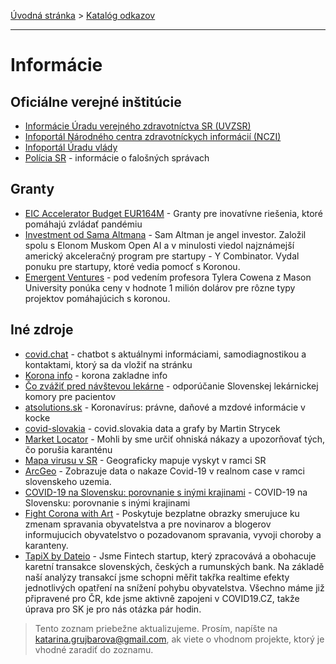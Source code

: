 [Úvodná stránka](../) &gt; [Katalóg odkazov](../katalog.md)

***
# Informácie

## Oficiálne verejné inštitúcie

* [Informácie Úradu verejného zdravotníctva SR (UVZSR)](http://www.uvzsr.sk/index.php?option=com_content&view=category&layout=blog&id=250&Itemid=153)
* [Infoportál Národného centra zdravotníckych informácií (NCZI)](https://virus-corona.sk/)
* [Infoportál Úradu vlády](https://korona.gov.sk/)
* [Polícia SR](https://www.facebook.com/policiaslovakia/) - informácie o falošných správach

## Granty

* [EIC Accelerator Budget EUR164M](https://ec.europa.eu/info/news/startups-and-smes-innovative-solutions-welcome-2020-mar-13_en) - Granty pre inovatívne riešenia, ktoré pomáhajú zvládať pandémiu
* [Investment od Sama Altmana](https://blog.samaltman.com/funding-for-covid-19-projects) - Sam Altman je angel investor. Založil spolu s Elonom Muskom Open AI a v minulosti viedol najznámejší americký akceleračný program pre startupy - Y Combinator. Vydal ponuku pre startupy, ktoré vedia pomocť s Koronou.
* [Emergent Ventures](https://www.mercatus.org/emergentventures) - pod vedením profesora Tylera Cowena z Mason University ponúka ceny v hodnote 1 milión dolárov pre rôzne typy projektov pomáhajúcich s koronou.

## Iné zdroje

* [covid.chat](https://covid.chat) - chatbot s aktuálnymi informáciami, samodiagnostikou a kontaktami, ktorý sa da vložiť na stránku
* [Korona info](https://koronainfo.sk/) - korona zakladne info
* [Čo zvážiť pred návštevou lekárne](https://www.slek.sk/storage/Korona_press.pdf?fbclid=IwAR3mGZ7-vwlPlz6ycrEErqnr9uS6FFg60LQ31A_3BflHMhlKtVDkk8LJC4Q) - odporúčanie Slovenskej lekárnickej komory pre pacientov
* [atsolutions.sk](https://atsolutions.sk/blog/koronavirus-pravne-danove-a-mzdove-informacie-v-kocke) - Koronavírus: právne, daňové a mzdové informácie v kocke 
* [covid-slovakia](https://tinyurl.com/covid-slovakia) - covid.slovakia data a grafy by Martin Strycek
* [Market Locator](https://dennikn.sk/1800166/expert-na-lokalizaciu-mobilov-mohli-by-sme-urcit-ohniska-nakazy-a-upozornovat-tych-co-porusia-karantenu/?cst=6f51be7d81c769c4c22a844959389f007debd2ad) - Mohli by sme určiť ohniská nákazy a upozorňovať tých, čo porušia karanténu
* [Mapa virusu v SR](https://www.mapavirusu.sk) - Geograficky mapuje vyskyt v ramci SR
* [ArcGeo](https://www.arcgis.com/apps/opsdashboard/index.html#/5fe83e34abc14349b7d2fcd5c48c6c85) - Zobrazuje data o nakaze Covid-19  v realnom case v ramci slovenskeho uzemia.
* [COVID-19 na Slovensku: porovnanie s inými krajinami](https://qsmd.github.io/covid19slovakia/) - COVID-19 na Slovensku: porovnanie s inými krajinami
* [Fight Corona with Art](https://tasteminty.com/page/fight-corona-with-art/) - Poskytuje bezplatne obrazky smerujuce ku zmenam spravania obyvatelstva a pre novinarov a blogerov informujucich obyvatelstvo o pozadovanom spravania, vyvoji choroby a karanteny.
* [TapiX by Dateio](https://dateio.eu/tapix) - Jsme Fintech startup, který zpracovává a obohacuje karetní transakce slovenských, českých a rumunských bank. Na základě naší analýzy transakcí jsme schopni měřit takřka realtime efekty jednotlivých opatření na snížení pohybu obyvatelstva. Všechno máme již připravené pro ČR, kde jsme aktivně zapojeni v COVID19.CZ, takže úprava pro SK je pro nás otázka pár hodin.

> Tento zoznam priebežne aktualizujeme. Prosím, napíšte na katarina.grujbarova@gmail.com, ak viete o vhodnom projekte, ktorý je vhodné zaradiť do zoznamu.
